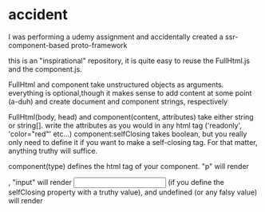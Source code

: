 # accident
I was performing a udemy assignment and accidentally created a ssr-component-based proto-framework

this is an "inspirational" repository, it is quite easy to reuse the FullHtml.js and the component.js.

FullHtml and component take unstructured objects as arguments. everything is optional,though it makes sense to add content at some point (a-duh) and create document and component strings, respectively

FullHtml(body, head) and component(content, attributes) take either string or string[]. write the attributes as you would in any html tag ('readonly', 'color="red"' etc...)
component:selfClosing takes boolean, but you really only need to define it if you want to make a self-closing tag. For that matter, anything truthy will suffice.

component(type) defines the html tag of your component. "p" will render <p></p>, "input" will render <input /> (if you define the selfClosing property with a truthy value), and undefined (or any falsy value) will render <div></div>
